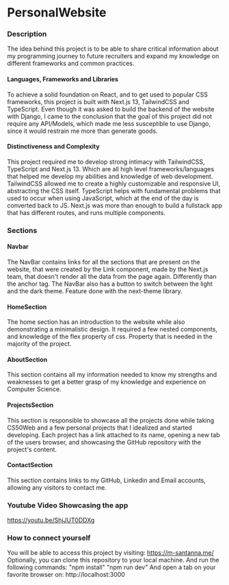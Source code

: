 # PersonalWebsite

### Description

The idea behind this project is to be able to share critical information about my programming journey to future recruiters and expand my knowledge on different frameworks and common practices.

#### Languages, Frameworks and Libraries

To achieve a solid foundation on React, and to get used to popular CSS frameworks, this project is built with Next.js 13, TailwindCSS and TypeScript. Even though it was asked to build the backend of the website with Django, I came to the conclusion that the goal of this project did not require any API/Models, which made me less susceptible to use Django, since it would restrain me more than generate goods.

#### Distinctiveness and Complexity

This project required me to develop strong intimacy with TailwindCSS, TypeScript and Next.js 13. Which are all high level frameworks/languages that helped me develop my abilities and knowledge of web development. TailwindCSS allowed me to create a highly customizable and responsive UI, abstracting the CSS itself. TypeScript helps with fundamental problems that used to occur when using JavaScript, which at the end of the day is converted back to JS. Next.js was more than enough to build a fullstack app that has different routes, and runs multiple components.

### Sections

#### Navbar

The NavBar contains links for all the sections that are present on the website, that were created by the Link component, made by the Next.js team, that doesn't render all the data from the page again. Differently than the anchor tag. The NavBar also has a button to switch between the light and the dark theme. Feature done with the next-theme library.

#### HomeSection

The home section has an introduction to the website while also demonstrating a minimalistic design. It required a few nested components, and knowledge of the flex property of css. Property that is needed in the majority of the project.

#### AboutSection

This section contains all my information needed to know my strengths and weaknesses to get a better grasp of my knowledge and experience on Computer Science.

#### ProjectsSection

This section is responsible to showcase all the projects done while taking CS50Web and a few personal projects that I idealized and started developing. Each project has a link attached to its name, opening a new tab of the users browser, and showcasing the GitHub repository with the project's content.

#### ContactSection

This section contains links to my GitHub, Linkedin and Email accounts, allowing any visitors to contact me.

### Youtube Video Showcasing the app

https://youtu.be/ShjJUT0DDXg

### How to connect yourself

You will be able to access this project by visiting: https://m-santanna.me/
Optionally, you can clone this repository to your local machine. And run the following commands:
"npm install"
"npm run dev"
And open a tab on your favorite browser on: http://localhost:3000
